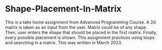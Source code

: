 # Shape-Placement-In-Matrix
This is a take home assignment from Advanced Programming Course.
A 2d matrix is taken as an input from the user. Matrix could be of any shape. Then, user enters the shape that should be placed in the first matrix. Finally, every possible placement is shown. 
This assignment practices using loops and searching in a matrix. 
This was written in March 2023.

